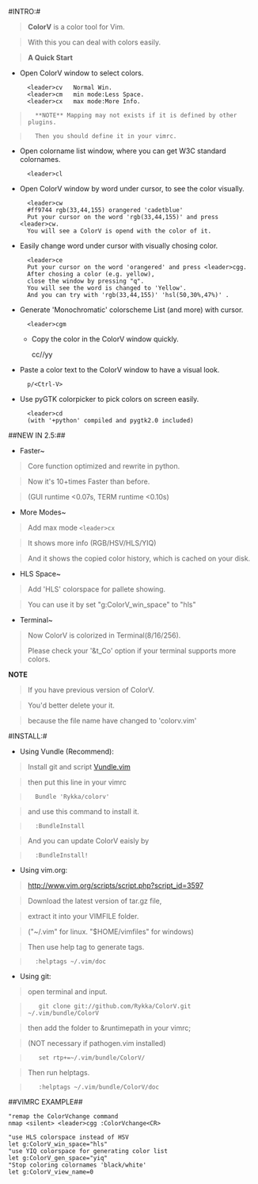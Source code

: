 
#INTRO:#
>  **ColorV** is a color tool for Vim.
 
>  With this you can deal with colors easily.
    
>  **A Quick Start**

* Open ColorV window to select colors. 

        <leader>cv   Normal Win.
        <leader>cm   min mode:Less Space.
        <leader>cx   max mode:More Info.

>       **NOTE** Mapping may not exists if it is defined by other plugins.  
 
>       Then you should define it in your vimrc.

* Open colorname list window, where you can get W3C standard colornames.
 
        <leader>cl

* Open ColorV window by word under cursor, to see the color visually.

        <leader>cw
        #ff9744 rgb(33,44,155) orangered 'cadetblue'
        Put your cursor on the word 'rgb(33,44,155)' and press <leader>cw.
        You will see a ColorV is opend with the color of it.

* Easily change word under cursor with visually chosing color.
 
        <leader>ce
        Put your cursor on the word 'orangered' and press <leader>cgg.
        After chosing a color (e.g. yellow),
        close the window by pressing "q". 
        You will see the word is changed to 'Yellow'.
        And you can try with 'rgb(33,44,155)' 'hsl(50,30%,47%)' .

* Generate 'Monochromatic' colorscheme List (and more) with cursor.
 
        <leader>cgm

   *  Copy the color in the ColorV window quickly.

        cc/<Ctrl-C>/yy

* Paste a color text to the ColorV window to have a visual look.

        p/<Ctrl-V>

* Use pyGTK colorpicker to pick colors on screen easily.
 
        <leader>cd
        (with '+python' compiled and pygtk2.0 included)

##NEW IN 2.5:##
+ Faster~

>   Core function optimized and rewrite in python.

>   Now it's 10+times Faster than before.

>   (GUI runtime <0.07s, TERM runtime <0.10s)

+ More Modes~

>   Add max mode `<leader>cx`  

>   It shows more info (RGB/HSV/HLS/YIQ)

>   And it shows the copied color history, which is cached on your disk.

+ HLS Space~

>   Add 'HLS' colorspace for pallete showing.
 
>   You can use it by set "g:ColorV_win_space" to "hls"
 
+ Terminal~

>   Now ColorV is colorized in Terminal(8/16/256).   
>
>   Please check your '&t_Co' option if your terminal supports more colors.

  **NOTE** 

>   If you have previous version of ColorV.

>   You'd better delete your it.
 
>   because the file name have changed to 'colorv.vim'
 
#INSTALL:#
    
  * Using Vundle (Recommend): 
  
>  Install git and script [Vundle.vim](https://github.com/gmarik/vundle)

>  then put this line in your vimrc  

>       Bundle 'Rykka/colorv' 

>  and use this command to install it.  

>       :BundleInstall 

>  And you can update ColorV eaisly by

>       :BundleInstall! 

  * Using vim.org: 

>  http://www.vim.org/scripts/script.php?script_id=3597

>  Download the latest version of tar.gz file, 

>  extract it into your VIMFILE folder.

>  ("~/.vim" for linux. "$HOME/vimfiles" for windows)

>  Then use help tag to generate tags.

>       :helptags ~/.vim/doc     

  * Using git: 

>  open terminal and input.
  
>        git clone git://github.com/Rykka/ColorV.git ~/.vim/bundle/ColorV 

>  then add the folder to &runtimepath in your vimrc;

>  (NOT necessary if pathogen.vim installed) 

>        set rtp+=~/.vim/bundle/ColorV/ 

>  Then run helptags.

>        :helptags ~/.vim/bundle/ColorV/doc  

##VIMRC EXAMPLE##
    
    "remap the ColorVchange command 
    nmap <silent> <leader>cgg :ColorVchange<CR>

    "use HLS colorspace instead of HSV
    let g:ColorV_win_space="hls"  
    "use YIQ colorspace for generating color list
    let g:ColorV_gen_space="yiq" 
    "Stop coloring colornames 'black/white'
    let g:ColorV_view_name=0
